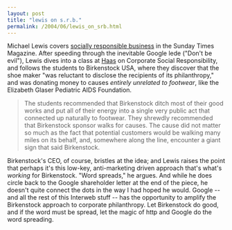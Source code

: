 ```yaml
---
layout: post
title: "lewis on s.r.b."
permalink: /2004/06/lewis_on_srb.html
---
```


<p>Michael Lewis covers <a href="http://www.nytimes.com/2004/06/06/magazine/06ETHICS.html?pagewanted=all&amp;position=">socially responsible business</a> in the Sunday Times Magazine.  After speeding through the inevitable Google lede ("Don't be evil"), Lewis dives into a class at <a href="http://haas.berkeley.edu/">Haas</a> on Corporate Social Responsibility, and follows the students to Birkenstock USA, where they discover that the shoe maker "was reluctant to disclose the recipients of its philanthropy," and was donating money to causes <em>entirely unrelated to footwear</em>, like the Elizabeth Glaser Pediatric AIDS Foundation.<blockquote>The students recommended that Birkenstock ditch most of their good works and put all of their energy into a single very public act that connected up naturally to footwear. They shrewdly recommended that Birkenstock sponsor walks for causes. The cause did not matter so much as the fact that potential customers would be walking many miles on its behalf, and, somewhere along the line, encounter a giant sign that said Birkenstock.</blockquote>Birkenstock's CEO, of course, bristles at the idea; and Lewis raises the point that perhaps it's this low-key, anti-marketing driven approach that's what's <em>working</em> for Birkenstock.  "Word spreads," he argues.  And while he does circle back to the Google shareholder letter at the end of the piece, he doesn't quite connect the dots in the way I had hoped he would.  Google -- and all the rest of this Interweb stuff -- has the opportunity to amplify the Birkenstock approach to corporate philanthropy.  Let Birkenstock do good, and if the word must be spread, let the magic of http and Google do the word spreading.</p>



